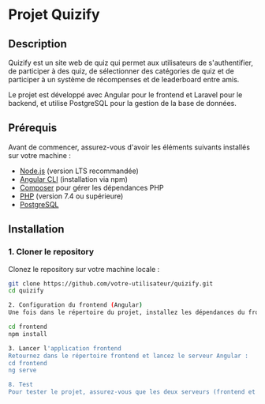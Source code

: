 # Projet Quizify

## Description

Quizify est un site web de quiz qui permet aux utilisateurs de s'authentifier, de participer à des quiz, de sélectionner des catégories de quiz et de participer à un système de récompenses et de leaderboard entre amis.

Le projet est développé avec Angular pour le frontend et Laravel pour le backend, et utilise PostgreSQL pour la gestion de la base de données.

## Prérequis

Avant de commencer, assurez-vous d'avoir les éléments suivants installés sur votre machine :

- [Node.js](https://nodejs.org) (version LTS recommandée)
- [Angular CLI](https://angular.io/cli) (installation via npm)
- [Composer](https://getcomposer.org/) pour gérer les dépendances PHP
- [PHP](https://www.php.net/) (version 7.4 ou supérieure)
- [PostgreSQL](https://www.postgresql.org/)

## Installation

### 1. Cloner le repository

Clonez le repository sur votre machine locale :

```bash
git clone https://github.com/votre-utilisateur/quizify.git
cd quizify

2. Configuration du frontend (Angular)
Une fois dans le répertoire du projet, installez les dépendances du frontend :

cd frontend
npm install

3. Lancer l'application frontend
Retournez dans le répertoire frontend et lancez le serveur Angular :
cd frontend
ng serve

8. Test
Pour tester le projet, assurez-vous que les deux serveurs (frontend et backend) sont bien en cours d'exécution. Vous pouvez accéder à l'application via http://localhost:4200 et tester les fonctionnalités de l'authentification, des quiz et des leaderboards.

